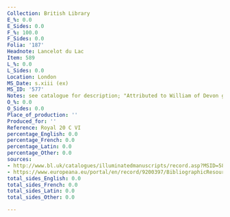 ```yaml
---
Collection: British Library
E_%: 0.0
E_Sides: 0.0
F_%: 100.0
F_Sides: 0.0
Folia: '187'
Headnote: Lancelot du Lac
Item: 589
L_%: 0.0
L_Sides: 0.0
Location: London
MS_Date: s.xiii (ex)
MS_ID: '577'
Notes: see catalogue for description; "Attributed to William of Devon group by Morgan"
O_%: 0.0
O_Sides: 0.0
Place_of_production: ''
Produced_for: ''
Reference: Royal 20 C VI
percentage_English: 0.0
percentage_French: 0.0
percentage_Latin: 0.0
percentage_Other: 0.0
sources:
- http://www.bl.uk/catalogues/illuminatedmanuscripts/record.asp?MSID=5838&CollID=16&NStart=200306
- https://www.europeana.eu/portal/en/record/9200397/BibliographicResource_3000126285238.html
total_sides_English: 0.0
total_sides_French: 0.0
total_sides_Latin: 0.0
total_sides_Other: 0.0

---
```

